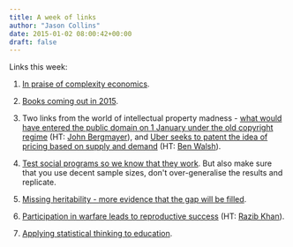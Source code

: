 ```yaml
---
title: A week of links
author: "Jason Collins"
date: 2015-01-02 08:00:42+00:00
draft: false
---
```


Links this week:

  1. [In praise of complexity economics](http://stumblingandmumbling.typepad.com/stumbling_and_mumbling/2014/12/in-praise-of-complexity-economics.html).

	
  2. [Books coming out in 2015](http://www.enlightenmenteconomics.com/blog/index.php/2014/12/books-to-look-forward-to-in-2015/?utm_source=rss&utm_medium=rss&utm_campaign=books-to-look-forward-to-in-2015).

	
  3. Two links from the world of intellectual property madness - [what would have entered the public domain on 1 January under the old copyright regime](http://web.law.duke.edu/cspd/publicdomainday/2015/pre-1976) (HT: [John Bergmayer](https://twitter.com/bergmayer)), and [Uber seeks to patent the idea of pricing based on supply and demand](http://thetrendythings.com/read/16692) (HT: [Ben Walsh](https://twitter.com/BenDWalsh)).

	
  4. [Test social programs so we know that they work](http://www.nytimes.com/2015/01/01/opinion/social-programs-that-work.html?smid=tw-share&_r=0). But also make sure that you use decent sample sizes, don't over-generalise the results and replicate.

	
  5. [Missing heritability - more evidence that the gap will be filled](http://infoproc.blogspot.com.au/2014/12/measuring-missing-heritability.html).

	
  6. [Participation in warfare leads to reproductive success](http://www.pnas.org/content/early/2014/12/25/1412287112) (HT: [Razib Khan](https://twitter.com/razibkhan)).

	
  7. [Applying statistical thinking to education](http://andrewgelman.com/2015/01/01/think-2015-can-principles-statistical-quality-control-applied-statistics-education/).


